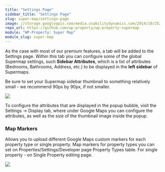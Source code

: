 ```yaml
---
title: "Settings Page"
sidebar_title: "Settings Page"
slug: super-map/settings-page
image: //storage.googleapis.com/media.usabilitydynamics.com/2014/10/25206560-wpproperty-extension-super_map-icon-300x300.png
repo_url: https://github.com/wp-property/wp-property-supermap
module: "WP-Property: Super Map"
module_slug: super-map
---
```


As the case with most of our premium features, a tab will be added to the Settings page. Within this tab you can configure some of the global Supermap settings, such **Sidebar Attributes**, which is a list of attributes (Bedrooms, Bathrooms, Address, etc.) to be displayed in the **left sidebar** of Supermaps.

Be sure to set your Supermap sidebar thumbnail to something relatively small - we recommend 90px by 90px, if not smaller.

![](https://storage.googleapis.com/media.usabilitydynamics.com/supermap-settings-page.jpg)

To configure the attributes that are displayed in the popup bubble, visit the Settings -> Display tab, where under Google Maps you can configure the attributes, as well as the size of the thumbnail image inside the popup.

### Map Markers

Allows you to upload different Google Maps custom markers for each property type or single property. Map markers for property types you can set on Properties/Settings/Developer page Property Types table. For single property - on Single Property editing page.

![](https://storage.googleapis.com/media.usabilitydynamics.com/map-markers.jpg)

